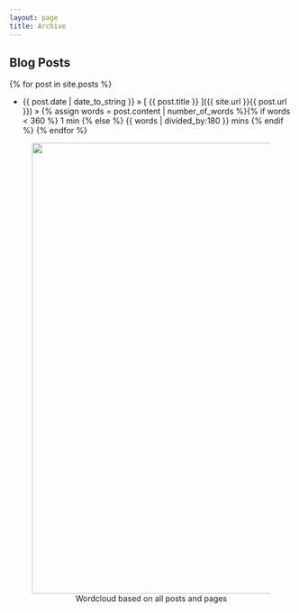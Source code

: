 ```yaml
---
layout: page
title: Archive
---
```


## Blog Posts

{% for post in site.posts %}
  * {{ post.date | date_to_string }} &raquo; [ {{ post.title }} ]({{ site.url }}{{ post.url }}) &raquo; {% assign words = post.content | number_of_words %}{% if words < 360 %}
    1 min {% else %}
    {{ words | divided_by:180 }} mins
  {% endif %}
{% endfor %}

<center>
    <figure>   
    <img src="{{ site.imageurl }}blog_wordcloud.png" style="width:800px;"/>
    <figcaption>Wordcloud based on all posts and pages</figcaption>
    </figure>
</center>
